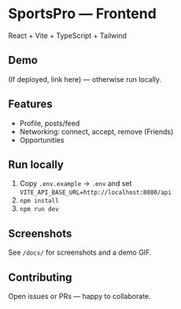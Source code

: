 # SportsPro — Frontend

React + Vite + TypeScript + Tailwind

## Demo
(If deployed, link here) — otherwise run locally.

## Features
- Profile, posts/feed
- Networking: connect, accept, remove (Friends)
- Opportunities

## Run locally
1. Copy `.env.example` → `.env` and set `VITE_API_BASE_URL=http://localhost:8080/api`
2. `npm install`
3. `npm run dev`

## Screenshots
See `/docs/` for screenshots and a demo GIF.

## Contributing
Open issues or PRs — happy to collaborate.

